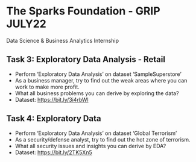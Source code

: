 # The Sparks Foundation - GRIP JULY22
Data Science & Business Analytics Internship

## Task 3: Exploratory Data Analysis - Retail
* Perform ‘Exploratory Data Analysis’ on dataset ‘SampleSuperstore’
* As a business manager, try to find out the weak areas where you can work to make more profit.
* What all business problems you can derive by exploring the data?
* Dataset: https://bit.ly/3i4rbWl

## Task 4: Exploratory Data 
* Perform ‘Exploratory Data Analysis’ on dataset ‘Global Terrorism’
* As a security/defense analyst, try to find out the hot zone of terrorism.
* What all security issues and insights you can derive by EDA?
* Dataset: https://bit.ly/2TK5Xn5
